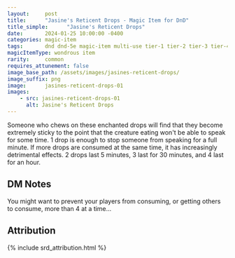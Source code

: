 ```yaml
---
layout:     post
title:      "Jasine's Reticent Drops - Magic Item for DnD"
title_simple:      "Jasine's Reticent Drops"
date:       2024-01-25 10:00:00 -0400
categories: magic-item
tags:       dnd dnd-5e magic-item multi-use tier-1 tier-2 tier-3 tier-4 food
magicItemType: wondrous item
rarity:     common
requires_attunement: false
image_base_path: /assets/images/jasines-reticent-drops/
image_suffix: png
image:      jasines-reticent-drops-01
images:
    - src: jasines-reticent-drops-01
      alt: Jasine's Reticent Drops
---
```


Someone who chews on these enchanted drops will find that they become extremely sticky to the point that the creature eating won't be able to speak for some time. 1 drop is enough to stop someone from speaking for a full minute. If more drops are consumed at the same time, it has increasingly detrimental effects. 2 drops last 5 minutes, 3 last for 30 minutes, and 4 last for an hour.

<!--more-->

## DM Notes

You might want to prevent your players from consuming, or getting others to consume, more than 4 at a time...


## Attribution

{% include srd_attribution.html %}
